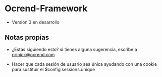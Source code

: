 # Ocrend-Framework

- Versión 3 en desarrollo


## Notas propias
- ¿Estás siguiendo esto? si tienes alguna sugerencia, escribe a prinick@ocrend.com

- Hacer que cada sesión de usuario sea única ayudando con una cookie para sustituir el $config.sessions.unique